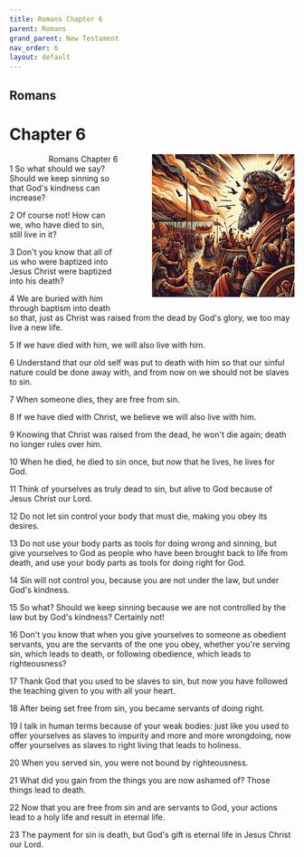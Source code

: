 ```yaml
---
title: Romans Chapter 6
parent: Romans
grand_parent: New Testament
nav_order: 6
layout: default
---
```


## Romans

# Chapter 6

<div style="clear: both; text-align: right;">
    <div style="max-width: 50%; height: auto; float: right; margin: 0 0 10px 10px; padding-left: 10%;">
        <img src="/assets/Image/Romans/500/6.jpg" alt="Romans Chapter 6" class="chapter-image">
    </div>
    <figcaption style="font-size: 14px; text-align: right;">Romans Chapter 6</figcaption>
</div>
1 So what should we say? Should we keep sinning so that God's kindness can increase?

2 Of course not! How can we, who have died to sin, still live in it?

3 Don't you know that all of us who were baptized into Jesus Christ were baptized into his death?

4 We are buried with him through baptism into death so that, just as Christ was raised from the dead by God's glory, we too may live a new life.

5 If we have died with him, we will also live with him.

6 Understand that our old self was put to death with him so that our sinful nature could be done away with, and from now on we should not be slaves to sin.

7 When someone dies, they are free from sin.

8 If we have died with Christ, we believe we will also live with him.

9 Knowing that Christ was raised from the dead, he won't die again; death no longer rules over him.

10 When he died, he died to sin once, but now that he lives, he lives for God.

11 Think of yourselves as truly dead to sin, but alive to God because of Jesus Christ our Lord.

12 Do not let sin control your body that must die, making you obey its desires.

13 Do not use your body parts as tools for doing wrong and sinning, but give yourselves to God as people who have been brought back to life from death, and use your body parts as tools for doing right for God.

14 Sin will not control you, because you are not under the law, but under God's kindness.

15 So what? Should we keep sinning because we are not controlled by the law but by God's kindness? Certainly not!

16 Don't you know that when you give yourselves to someone as obedient servants, you are the servants of the one you obey, whether you're serving sin, which leads to death, or following obedience, which leads to righteousness?

17 Thank God that you used to be slaves to sin, but now you have followed the teaching given to you with all your heart.

18 After being set free from sin, you became servants of doing right.

19 I talk in human terms because of your weak bodies: just like you used to offer yourselves as slaves to impurity and more and more wrongdoing, now offer yourselves as slaves to right living that leads to holiness.

20 When you served sin, you were not bound by righteousness.

21 What did you gain from the things you are now ashamed of? Those things lead to death.

22 Now that you are free from sin and are servants to God, your actions lead to a holy life and result in eternal life.

23 The payment for sin is death, but God's gift is eternal life in Jesus Christ our Lord.


